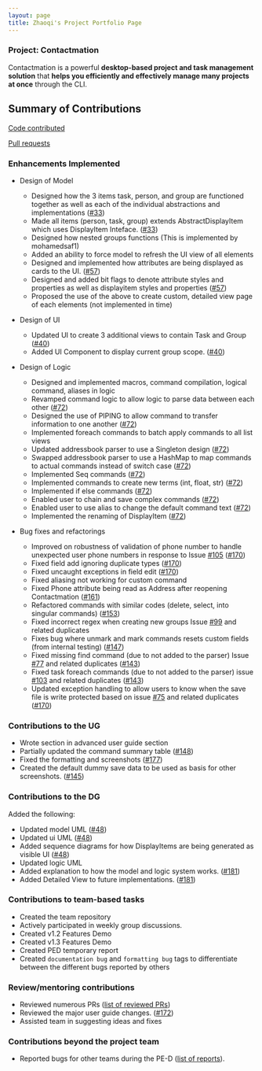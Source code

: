 ```yaml
---
layout: page
title: Zhaoqi's Project Portfolio Page
---
```


### Project: Contactmation

Contactmation is a powerful **desktop-based project and task management solution** that **helps you efficiently and
effectively manage many projects at once** through the CLI.

## Summary of Contributions

[Code contributed](https://nus-cs2103-ay2223s1.github.io/tp-dashboard/?search=Eclipse-Dominator&breakdown=true)

[Pull requests](https://github.com/AY2223S1-CS2103T-T11-1/tp/pulls?q=is%3Apr+author%3Aeclipse-dominator)

### Enhancements Implemented

- Design of Model
  - Designed how the 3 items task, person, and group are functioned together as well as each of the individual abstractions and implementations ([#33](https://github.com/AY2223S1-CS2103T-T11-1/tp/pull/33))
  - Made all items (person, task, group) extends AbstractDisplayItem which uses DisplayItem Inteface. ([#33](https://github.com/AY2223S1-CS2103T-T11-1/tp/pull/33))
  - Designed how nested groups functions (This is implemented by mohamedsaf1)
  - Added an ability to force model to refresh the UI view of all elements
  - Designed and implemented how attributes are being displayed as cards to the UI. ([#57](https://github.com/AY2223S1-CS2103T-T11-1/tp/pull/57))
  - Designed and added bit flags to denote attribute styles and properties as well as displayitem styles and properties ([#57](https://github.com/AY2223S1-CS2103T-T11-1/tp/pull/57))
  - Proposed the use of the above to create custom, detailed view page of each elements (not implemented in time)
- Design of UI

  - Updated UI to create 3 additional views to contain Task and Group ([#40](https://github.com/AY2223S1-CS2103T-T11-1/tp/pull/40))
  - Added UI Component to display current group scope. ([#40](https://github.com/AY2223S1-CS2103T-T11-1/tp/pull/40))

- Design of Logic

  - Designed and implemented macros, command compilation, logical command, aliases in logic
  - Revamped command logic to allow logic to parse data between each other ([#72](https://github.com/AY2223S1-CS2103T-T11-1/tp/pull/72))
  - Designed the use of PIPING to allow command to transfer information to one another ([#72](https://github.com/AY2223S1-CS2103T-T11-1/tp/pull/72))
  - Implemented foreach commands to batch apply commands to all list views
  - Updated addressbook parser to use a Singleton design ([#72](https://github.com/AY2223S1-CS2103T-T11-1/tp/pull/72))
  - Swapped addressbook parser to use a HashMap to map commands to actual commands instead of switch case ([#72](https://github.com/AY2223S1-CS2103T-T11-1/tp/pull/72))
  - Implemented Seq commands ([#72](https://github.com/AY2223S1-CS2103T-T11-1/tp/pull/72))
  - Implemented commands to create new terms (int, float, str) ([#72](https://github.com/AY2223S1-CS2103T-T11-1/tp/pull/72))
  - Implemented if else commands ([#72](https://github.com/AY2223S1-CS2103T-T11-1/tp/pull/72))
  - Enabled user to chain and save complex commands ([#72](https://github.com/AY2223S1-CS2103T-T11-1/tp/pull/72))
  - Enabled user to use alias to change the default command text ([#72](https://github.com/AY2223S1-CS2103T-T11-1/tp/pull/72))
  - Implemented the renaming of DisplayItem ([#72](https://github.com/AY2223S1-CS2103T-T11-1/tp/pull/72))

- Bug fixes and refactorings
  - Improved on robustness of validation of phone number to handle unexpected user phone numbers in response to Issue [#105](https://github.com/AY2223S1-CS2103T-T11-1/tp/issues/105) ([#170](https://github.com/AY2223S1-CS2103T-T11-1/tp/pull/170))
  - Fixed field add ignoring duplicate types ([#170](https://github.com/AY2223S1-CS2103T-T11-1/tp/pull/170))
  - Fixed uncaught exceptions in field edit ([#170](https://github.com/AY2223S1-CS2103T-T11-1/tp/pull/170))
  - Fixed aliasing not working for custom command
  - Fixed Phone attribute being read as Address after reopening Contactmation ([#161](https://github.com/AY2223S1-CS2103T-T11-1/tp/pull/161))
  - Refactored commands with similar codes (delete, select, into singular commands) ([#153](https://github.com/AY2223S1-CS2103T-T11-1/tp/pull/153))
  - Fixed incorrect regex when creating new groups Issue [#99](https://github.com/AY2223S1-CS2103T-T11-1/tp/issues/99) and related duplicates
  - Fixes bug where unmark and mark commands resets custom fields (from internal testing) ([#147](https://github.com/AY2223S1-CS2103T-T11-1/tp/pull/147))
  - Fixed missing find command (due to not added to the parser) Issue [#77](https://github.com/AY2223S1-CS2103T-T11-1/tp/issues/77) and related duplicates ([#143](https://github.com/AY2223S1-CS2103T-T11-1/tp/pull/143))
  - Fixed task foreach commands (due to not added to the parser) issue [#103](https://github.com/AY2223S1-CS2103T-T11-1/tp/issues/103) and related duplicates ([#143](https://github.com/AY2223S1-CS2103T-T11-1/tp/pull/143))
  - Updated exception handling to allow users to know when the save file is write protected based on issue [#75](https://github.com/AY2223S1-CS2103T-T11-1/tp/issues/75) and related duplicates ([#170](https://github.com/AY2223S1-CS2103T-T11-1/tp/pull/170))

### Contributions to the UG

- Wrote section in advanced user guide section
- Partially updated the command summary table ([#148](https://github.com/AY2223S1-CS2103T-T11-1/tp/pull/148))
- Fixed the formatting and screenshots ([#177](https://github.com/AY2223S1-CS2103T-T11-1/tp/pull/177))
- Created the default dummy save data to be used as basis for other screenshots. ([#145](https://github.com/AY2223S1-CS2103T-T11-1/tp/pull/145))

### Contributions to the DG

Added the following:

- Updated model UML ([#48](https://github.com/AY2223S1-CS2103T-T11-1/tp/pull/48))
- Updated ui UML ([#48](https://github.com/AY2223S1-CS2103T-T11-1/tp/pull/48))
- Added sequence diagrams for how DisplayItems are being generated as visible UI ([#48](https://github.com/AY2223S1-CS2103T-T11-1/tp/pull/48))
- Updated logic UML
- Added explanation to how the model and logic system works. ([#181](https://github.com/AY2223S1-CS2103T-T11-1/tp/pull/181))
- Added Detailed View to future implementations. ([#181](https://github.com/AY2223S1-CS2103T-T11-1/tp/pull/181))

### Contributions to team-based tasks

- Created the team repository
- Actively participated in weekly group discussions.
- Created v1.2 Features Demo
- Created v1.3 Features Demo
- Created PED temporary report
- Created `documentation bug` and `formatting bug` tags to differentiate between the different bugs reported by others

### Review/mentoring contributions

- Reviewed numerous
  PRs ([list of reviewed PRs](https://github.com/AY2223S1-CS2103T-T11-1/tp/pulls?q=is%3Apr+is%3Aclosed+reviewed-by%3Aeclipse-dominator))
- Reviewed the major user guide
  changes. ([#172](https://github.com/AY2223S1-CS2103T-T11-1/tp/pull/172#pullrequestreview-1170043487))
- Assisted team in suggesting ideas and fixes

### Contributions beyond the project team

- Reported bugs for other teams during the PE-D ([list of reports](https://github.com/Eclipse-Dominator/ped/issues)).
